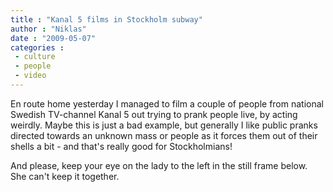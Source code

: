 ```yaml
---
title : "Kanal 5 films in Stockholm subway"
author : "Niklas"
date : "2009-05-07"
categories : 
 - culture
 - people
 - video
---
```


En route home yesterday I managed to film a couple of people from national Swedish TV-channel Kanal 5 out trying to prank people live, by acting weirdly. Maybe this is just a bad example, but generally I like public pranks directed towards an unknown mass or people as it forces them out of their shells a bit - and that's really good for Stockholmians!

And please, keep your eye on the lady to the left in the still frame below. She can't keep it together.

